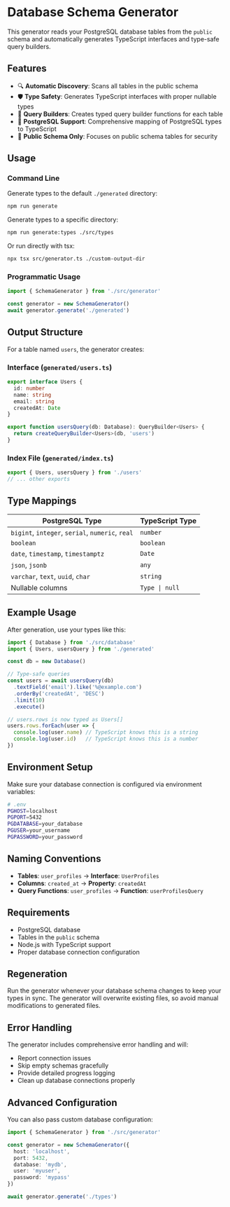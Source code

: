 # Database Schema Generator

This generator reads your PostgreSQL database tables from the `public` schema and automatically generates TypeScript interfaces and type-safe query builders.

## Features

- 🔍 **Automatic Discovery**: Scans all tables in the public schema
- 🛡️ **Type Safety**: Generates TypeScript interfaces with proper nullable types
- 🔧 **Query Builders**: Creates typed query builder functions for each table
- 📝 **PostgreSQL Support**: Comprehensive mapping of PostgreSQL types to TypeScript
- 🎯 **Public Schema Only**: Focuses on public schema tables for security

## Usage

### Command Line

Generate types to the default `./generated` directory:
```bash
npm run generate
```

Generate types to a specific directory:
```bash
npm run generate:types ./src/types
```

Or run directly with tsx:
```bash
npx tsx src/generator.ts ./custom-output-dir
```

### Programmatic Usage

```typescript
import { SchemaGenerator } from './src/generator'

const generator = new SchemaGenerator()
await generator.generate('./generated')
```

## Output Structure

For a table named `users`, the generator creates:

### Interface (`generated/users.ts`)
```typescript
export interface Users {
  id: number
  name: string
  email: string
  createdAt: Date
}

export function usersQuery(db: Database): QueryBuilder<Users> {
  return createQueryBuilder<Users>(db, 'users')
}
```

### Index File (`generated/index.ts`)
```typescript
export { Users, usersQuery } from './users'
// ... other exports
```

## Type Mappings

| PostgreSQL Type | TypeScript Type |
|----------------|-----------------|
| `bigint`, `integer`, `serial`, `numeric`, `real` | `number` |
| `boolean` | `boolean` |
| `date`, `timestamp`, `timestamptz` | `Date` |
| `json`, `jsonb` | `any` |
| `varchar`, `text`, `uuid`, `char` | `string` |
| Nullable columns | `Type \| null` |

## Example Usage

After generation, use your types like this:

```typescript
import { Database } from './src/database'
import { Users, usersQuery } from './generated'

const db = new Database()

// Type-safe queries
const users = await usersQuery(db)
  .textField('email').like('%@example.com')
  .orderBy('createdAt', 'DESC')
  .limit(10)
  .execute()

// users.rows is now typed as Users[]
users.rows.forEach(user => {
  console.log(user.name) // TypeScript knows this is a string
  console.log(user.id)   // TypeScript knows this is a number
})
```

## Environment Setup

Make sure your database connection is configured via environment variables:

```bash
# .env
PGHOST=localhost
PGPORT=5432
PGDATABASE=your_database
PGUSER=your_username
PGPASSWORD=your_password
```

## Naming Conventions

- **Tables**: `user_profiles` → **Interface**: `UserProfiles`
- **Columns**: `created_at` → **Property**: `createdAt`
- **Query Functions**: `user_profiles` → **Function**: `userProfilesQuery`

## Requirements

- PostgreSQL database
- Tables in the `public` schema
- Node.js with TypeScript support
- Proper database connection configuration

## Regeneration

Run the generator whenever your database schema changes to keep your types in sync. The generator will overwrite existing files, so avoid manual modifications to generated files.

## Error Handling

The generator includes comprehensive error handling and will:
- Report connection issues
- Skip empty schemas gracefully  
- Provide detailed progress logging
- Clean up database connections properly

## Advanced Configuration

You can also pass custom database configuration:

```typescript
import { SchemaGenerator } from './src/generator'

const generator = new SchemaGenerator({
  host: 'localhost',
  port: 5432,
  database: 'mydb',
  user: 'myuser',
  password: 'mypass'
})

await generator.generate('./types')
``` 